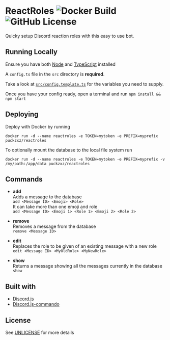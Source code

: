 # ReactRoles ![Docker Build](https://img.shields.io/docker/cloud/build/puckzxz/reactroles?style=flat-square) ![GitHub License](https://img.shields.io/github/license/puckzxz/ReactRoles?style=flat-square)

Quicky setup Discord reaction roles with this easy to use bot.

## Running Locally

Ensure you have both [Node](https://nodejs.org) and [TypeScript](https://www.typescriptlang.org/index.html) installed

A `config.ts` file in the `src` directory is **required**.

Take a look at [`src/config.template.ts`](src/config.template.ts) for the variables you need to supply.

Once you have your config ready, open a terminal and run `npm install && npm start`

## Deploying

Deploy with Docker by running

`docker run -d --name reactroles -e TOKEN=mytoken -e PREFIX=myprefix puckzxz/reactroles`

To optionally mount the database to the local file system run

`docker run -d --name reactroles -e TOKEN=mytoken -e PREFIX=myprefix -v /my/path:/app/data puckzxz/reactroles`

## Commands

* **add**<br>
    Adds a message to the database<br>
    `add <Message ID> <Emoji> <Role>`<br>
    It can take more than one emoji and role<br>
    `add <Message ID> <Emoji 1> <Role 1> <Emoji 2> <Role 2>`

* **remove**<br>
    Removes a message from the database<br>
    `remove <Message ID>`

* **edit**<br>
    Replaces the role to be given of an existing message with a new role<br>
    `edit <Message ID> <MyOldRole> <MyNewRole>`

* **show**<br>
    Returns a message showing all the messages currently in the database<br>
    `show`

## Built with
* [Discord.js](https://discord.js.org)
* [Discord.js-commando](https://github.com/discordjs/Commando)

## License
See [UNLICENSE](UNLICENSE) for more details